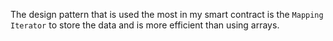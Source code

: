 The design pattern that is used the most in my smart contract is the `Mapping Iterator` to store the data and is more efficient than using arrays. 
